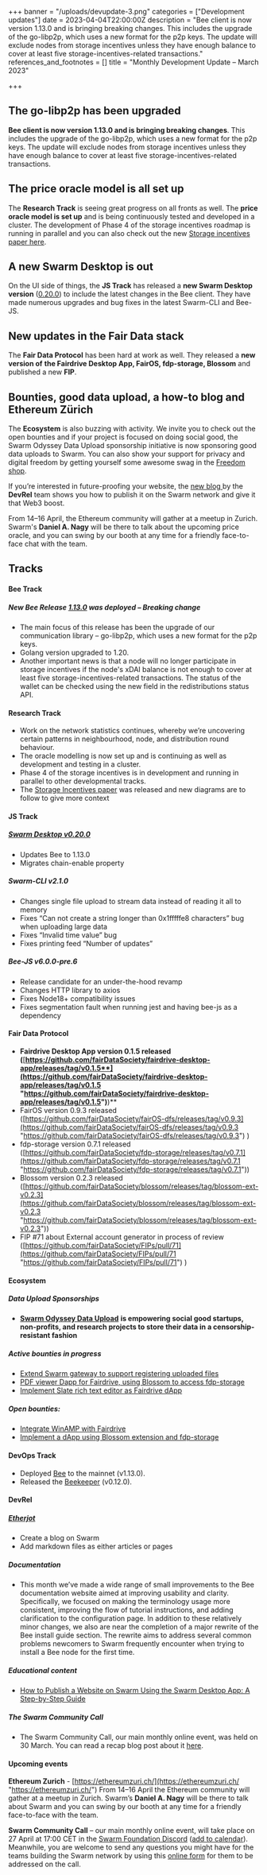 +++
banner = "/uploads/devupdate-3.png"
categories = ["Development updates"]
date = 2023-04-04T22:00:00Z
description = "Bee client is now version 1.13.0 and is bringing breaking changes. This includes the upgrade of the go-libp2p, which uses a new format for the p2p keys. The update will exclude nodes from storage incentives unless they have enough balance to cover at least five storage-incentives-related transactions."
references_and_footnotes = []
title = "Monthly Development Update – March 2023"

+++
## The go-libp2p has been upgraded

**Bee client is now version 1.13.0 and is bringing breaking changes**. This includes the upgrade of the go-libp2p, which uses a new format for the p2p keys. The update will exclude nodes from storage incentives unless they have enough balance to cover at least five storage-incentives-related transactions.

## The price oracle model is all set up

The **Research Track** is seeing great progress on all fronts as well. The **price oracle model is set up** and is being continuously tested and developed in a cluster. The development of Phase 4 of the storage incentives roadmap is running in parallel and you can also check out the new [Storage incentives paper here](http://parallel).

## A new Swarm Desktop is out

On the UI side of things, the **JS Track** has released a **new Swarm Desktop version** ([0.20.0](https://github.com/ethersphere/swarm-desktop/releases/tag/v0.20.0)) to include the latest changes in the Bee client. They have made numerous upgrades and bug fixes in the latest Swarm-CLI and Bee-JS.

## New updates in the Fair Data stack

The **Fair Data Protocol** has been hard at work as well. They released a **new version of** **the Fairdrive Desktop App, FairOS, fdp-storage, Blossom** and published a new **FIP**.

## Bounties, good data upload, a how-to blog and Ethereum Zürich

The **Ecosystem** is also buzzing with activity. We invite you to check out the open bounties and if your project is focused on doing social good, the Swarm Odyssey Data Upload sponsorship initiative is now sponsoring good data uploads to Swarm. You can also show your support for privacy and digital freedom by getting yourself some awesome swag in the [Freedom shop](https://freedomshop.org/collections/swarm).

If you’re interested in future-proofing your website, the [new blog ](https://blog.ethswarm.org/foundation/2023/how-to-publish-a-website-on-swarm-using-the-swarm-desktop-app-a-step-by-step-guide/)by the **DevRel** team shows you how to publish it on the Swarm network and give it that Web3 boost.

From 14–16 April, the Ethereum community will gather at a meetup in Zurich. Swarm's **Daniel A. Nagy** will be there to talk about the upcoming price oracle, and you can swing by our booth at any time for a friendly face-to-face chat with the team.

## Tracks

#### **Bee Track**

##### New Bee Release [1.13.0](https://github.com/ethersphere/bee/releases/tag/v1.13.0) was deployed – Breaking change

* The main focus of this release has been the upgrade of our communication library – go-libp2p, which uses a new format for the p2p keys.
* Golang version upgraded to 1.20.
* Another important news is that a node will no longer participate in storage incentives if the node's xDAI balance is not enough to cover at least five storage-incentives-related transactions. The status of the wallet can be checked using the new field in the redistributions status API.

#### **Research Track**

* Work on the network statistics continues, whereby we’re uncovering certain patterns in neighbourhood, node, and distribution round behaviour.
* The oracle modelling is now set up and is continuing as well as development and testing in a cluster.
* Phase 4 of the storage incentives is in development and running in parallel to other developmental tracks.
* The [Storage Incentives paper](https://t.co/v7MGmMJikG) was released and new diagrams are to follow to give more context

#### **JS Track**

##### [**Swarm Desktop v0.20.0**](https://github.com/ethersphere/swarm-desktop/releases/tag/v0.20.0)

* Updates Bee to 1.13.0
* Migrates chain-enable property

##### Swarm-CLI v2.1.0

* Changes single file upload to stream data instead of reading it all to memory
* Fixes “Can not create a string longer than 0x1fffffe8 characters” bug when uploading large data
* Fixes “Invalid time value” bug
* Fixes printing feed “Number of updates”

##### Bee-JS v6.0.0-pre.6

* Release candidate for an under-the-hood revamp
* Changes HTTP library to axios
* Fixes Node18+ compatibility issues
* Fixes segmentation fault when running jest and having bee-js as a dependency

#### **Fair Data Protocol**

* **Fairdrive Desktop App version 0.1.5 released (**[**https://github.com/fairDataSociety/fairdrive-desktop-app/releases/tag/v0.1.5**](https://github.com/fairDataSociety/fairdrive-desktop-app/releases/tag/v0.1.5 "https://github.com/fairDataSociety/fairdrive-desktop-app/releases/tag/v0.1.5")**)**
* FairOS version 0.9.3 released ([https://github.com/fairDataSociety/fairOS-dfs/releases/tag/v0.9.3](https://github.com/fairDataSociety/fairOS-dfs/releases/tag/v0.9.3 "https://github.com/fairDataSociety/fairOS-dfs/releases/tag/v0.9.3") )
* fdp-storage version 0.7.1 released ([https://github.com/fairDataSociety/fdp-storage/releases/tag/v0.7.1](https://github.com/fairDataSociety/fdp-storage/releases/tag/v0.7.1 "https://github.com/fairDataSociety/fdp-storage/releases/tag/v0.7.1"))
* Blossom version 0.2.3 released ([https://github.com/fairDataSociety/blossom/releases/tag/blossom-ext-v0.2.3](https://github.com/fairDataSociety/blossom/releases/tag/blossom-ext-v0.2.3 "https://github.com/fairDataSociety/blossom/releases/tag/blossom-ext-v0.2.3"))
* FIP #71 about External account generator in process of review ([https://github.com/fairDataSociety/FIPs/pull/71](https://github.com/fairDataSociety/FIPs/pull/71 "https://github.com/fairDataSociety/FIPs/pull/71") )

#### **Ecosystem**

##### **Data Upload Sponsorships**

*  [**Swarm Odyssey Data Upload**](http://my.ethswarm.org/uploads) **is empowering social good startups, non-profits, and research projects to store their data in a censorship-resistant fashion**

##### Active bounties in progress

* [Extend Swarm gateway to support registering uploaded files](https://bounties.gitcoin.co/issue/29813)
* [PDF viewer Dapp for Fairdrive, using Blossom to access fdp-storage](https://bounties.gitcoin.co/issue/29812)
* [Implement Slate rich text editor as Fairdrive dApp](https://bounties.gitcoin.co/issue/29819)

##### Open bounties:

* [Integrate WinAMP with Fairdrive](https://bounties.gitcoin.co/issue/29335)
* [Implement a dApp using Blossom extension and fdp-storage](https://bounties.gitcoin.co/issue/29811)

#### **DevOps Track**

* Deployed [Bee](https://github.com/ethersphere/bee) to the mainnet (v1.13.0).
* Released the [Beekeeper](https://github.com/ethersphere/beekeeper) (v0.12.0).

#### **DevRel**

##### [**Etherjot**](https://github.com/Cafe137/etherjot)

* Create a blog on Swarm
* Add markdown files as either articles or pages

##### Documentation

* This month we’ve made a wide range of small improvements to the Bee documentation website aimed at improving usability and clarity. Specifically, we focused on making the terminology usage more consistent, improving the flow of tutorial instructions, and adding clarification to the configuration page. In addition to these relatively minor changes, we also are near the completion of a major rewrite of the Bee install guide section. The rewrite aims to address several common problems newcomers to Swarm frequently encounter when trying to install a Bee node for the first time.

##### Educational content

* [How to Publish a Website on Swarm Using the Swarm Desktop App: A Step-by-Step Guide](https://blog.ethswarm.org/foundation/2023/how-to-publish-a-website-on-swarm-using-the-swarm-desktop-app-a-step-by-step-guide/)

##### The Swarm Community Call

* The Swarm Community Call, our main monthly online event, was held on 30 March. You can read a recap blog post about it [here](https://blog.ethswarm.org/foundation/2023/swarm-community-call-30-march-recap/).

#### **Upcoming events**

**Ethereum Zurich** - [https://ethereumzuri.ch/](https://ethereumzuri.ch/ "https://ethereumzuri.ch/") From 14–16 April the Ethereum community will gather at a meetup in Zurich. Swarm’s **Daniel A. Nagy** will be there to talk about Swarm and you can swing by our booth at any time for a friendly face-to-face with the team.

**Swarm Community Call** – our main monthly online event, will take place on 27 April at 17:00 CET in the [Swarm Foundation Discord](https://discord.com/channels/799027393297514537/801438093927776286) ([add to calendar](https://www.addevent.com/event/yr16580319)). Meanwhile, you are welcome to send any questions you might have for the teams building the Swarm network by using this [online form](https://airtable.com/shrBRyrMkXFsJvLS3) for them to be addressed on the call.